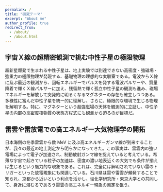 ```yaml
---
permalink: /
title: "研究テーマ"
excerpt: "About me"
author_profile: true
redirect_from: 
  - /about/
  - /about.html
---
```


宇宙Ｘ線の超精密観測で挑む中性子星の極限物理
-----
超新星爆発で生まれる中性子星は、地上実験では到達できない高密度・強磁場・強重力の極限物理が発現する、基礎物理の理想的な実験室である。電波からＸ線に及ぶ最近の観測から、回転エネルギーでパルスを発する電波パルサーや、質量降着で輝くＸ線パルサーに加え、残留熱で輝く孤立中性子星の観測も進み、磁場エネルギーを解放して突発的に明るくなるマグネターの存在も確立しつつある。多様性に富んだ中性子星を統一的に理解し、さらに、極限的な環境で生じる物理を解明する。特に、マグネターという超強磁場の天体を観測的に立証し、中性子星の内部の高密度核物質の状態方程式にも観測から迫るのが目標だ。


雷雲や雷放電での高エネルギー大気物理学の開拓
-----
日本海側の冬季雷雲から数 MeV に及ぶ高エネルギーガンマ線が到来することが、我々の最近の地上測定から明らかになってきた。この事実は、雷雲内の強い電場によって電子が加速され、制動放射ガンマ線を捉えていると考えている。希薄な宇宙で起きている粒子の加速は、密度の濃い地表近くの大気でも条件が揃えば生じるという魅力的な現象である。これは、完全には解明されていない雷のトリガーといった放電現象にも関連している。石川県は雷や雷雲が頻発することで知られ、京都から近いという利点を活かし、理化学研究所・東京大学との共同して、身近に潜むるであろう雷雲の高エネルギー現象の測定を狙う。
